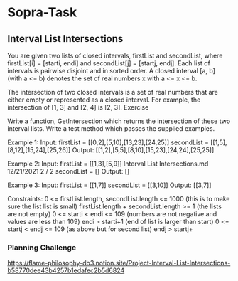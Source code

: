 # Sopra-Task

## Interval List Intersections
You are given two lists of closed intervals, firstList and secondList, where firstList[i] = [starti, endi] and
secondList[j] = [startj, endj]. Each list of intervals is pairwise disjoint and in sorted order.
A closed interval [a, b] (with a <= b) denotes the set of real numbers x with a <= x <= b.

The intersection of two closed intervals is a set of real numbers that are either empty or represented as a
closed interval. For example, the intersection of [1, 3] and [2, 4] is [2, 3].
Exercise

Write a function, GetIntersection which returns the intersection of these two interval lists.
Write a test method which passes the supplied examples.

Example 1:
Input:
firstList = [[0,2],[5,10],[13,23],[24,25]]
secondList = [[1,5],[8,12],[15,24],[25,26]]
Output:
[[1,2],[5,5],[8,10],[15,23],[24,24],[25,25]]

Example 2:
Input:
firstList = [[1,3],[5,9]]
Interval List Intersections.md 12/21/2021
2 / 2
secondList = []
Output:
[]

Example 3:
Input:
firstList = [[1,7]]
secondList = [[3,10]]
Output:
[[3,7]]


Constraints:
0 <= firstList.length, secondList.length <= 1000 (this is to make sure the list list is small)
firstList.length + secondList.length >= 1 (the lists are not empty)
0 <= starti < endi <= 109 (numbers are not negative and values are less than 109)
endi > starti+1 (end of list is larger than start)
0 <= startj < endj <= 109 (as above but for second list)
endj > startj+

### Planning Challenge

https://flame-philosophy-db3.notion.site/Project-Interval-List-Intersections-b58770dee43b4257b1edafec2b5d6824
